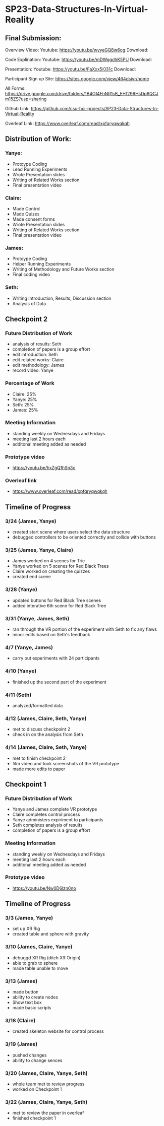 # SP23-Data-Structures-In-Virtual-Reality

## Final Submission:

Overview Video: 
Youtube: https://youtu.be/wyyeGQ8w6og
Download:

Code Explination:
Youtube: https://youtu.be/mDWggdhK5PU
Download:

Presentation:
Youtube: https://youtu.be/FaXxx5i031c
Download:

Participant Sign up Site: https://sites.google.com/view/464dsivr/home

All Forms: https://drive.google.com/drive/folders/1B4Of4FhNR1sB_EHf296HsDp8QCJm15ZS?usp=sharing

Github Link: https://github.com/csu-hci-projects/SP23-Data-Structures-In-Virtual-Reality

Overleaf Link: https://www.overleaf.com/read/xpfqryqwqkqh

## Distribution of Work:

### Yanye:
* Protoype Coding 
* Lead Running Experiments
* Wrote Presentation slides
* Writing of Related Works section
* Final presentation video

### Claire: 
* Made Control 
* Made Quizes
* Made consent forms 
* Wrote Presentation slides
* Writing of Related Works section
* Final presentation video


### James:
* Protoype Coding 
* Helper Running Experiments 
* Writing of Methodology and Future Works section
* Final coding video


### Seth:
* Writing Introduction, Results, Discussion section
* Analysis of Data


## Checkpoint 2

### Future Distribution of Work
* analysis of results: Seth
* completion of papers is a group effort
* edit introduction: Seth
* edit related works: Claire
* edit methodology: James
* record video: Yanye

### Percentage of Work
* Claire: 25%
* Yanye: 25%
* Seth: 25%
* James: 25%
 
### Meeting Information
* standing weekly on Wednesdays and Fridays
* meeting last 2 hours each
* additonal meeting added as needed

### Prototype video
* https://youtu.be/hxZgQ1hSp3c

### Overleaf link
* https://www.overleaf.com/read/xpfqryqwqkqh

## Timeline of Progress

### 3/24 (James, Yanye)
* created start scene where users select the data structure
* debugged controllers to be oriented correctly and collide with buttons

### 3/25 (James, Yanye, Claire)
* James worked on 4 scenes for Trie
* Yanye worked on 5 scenes for Red Black Trees
* Claire worked on creating the quizzes
* created end scene

### 3/28 (Yanye)
* updated buttons for Red Black Tree scenes
* added interative 6th scene for Red Black Tree

### 3/31 (Yanye, James, Seth)
* ran through the VR portion of the experiment with Seth to fix any flaws
* minor edits based on Seth's feedback

### 4/7 (Yanye, James)
* carry out experiments with 24 participants

### 4/10 (Yanye)
* finished up the second part of the experiment

### 4/11 (Seth)
* analyzed/formatted data 

### 4/12 (James, Claire, Seth, Yanye)
* met to discuss checkpoint 2
* check in on the analysis from Seth

### 4/14 (James, Claire, Seth, Yanye)
* met to finish checkpoint 2
* film video and took screenshots of the VR prototype
* made more edits to paper

## Checkpoint 1

### Future Distribution of Work
* Yanye and James complete VR prototype
* Claire completes control process
* Yanye administers expiriment to participants
* Seth completes analysis of results
* completion of papers is a group effort
 
### Meeting Information
* standing weekly on Wednesdays and Fridays
* meeting last 2 hours each
* additonal meeting added as needed

### Prototype video
* https://youtu.be/Nw0D6lzn0no

## Timeline of Progress

### 3/3 (James, Yanye)
* set up XR Rig
* created table and sphere with gravity

### 3/10 (James, Claire, Yanye)
* debuggd XR Rig (ditch XR Origin)
* able to grab to sphere 
* made table unable to move

### 3/13 (James)
* made button
* ability to create nodes
* Show text box
* made basic scripts

### 3/18 (Claire)
* created skeleton website for control process

### 3/19 (James)
* pushed changes
* ability to change sences 

### 3/20 (James, Claire, Yanye, Seth)
* whole team met to review progress
* worked on Checkpoint 1

### 3/22 (James, Claire, Yanye, Seth)
* met to review the paper in overleaf
* finished checkpoint 1
